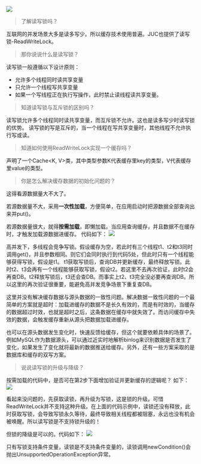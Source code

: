 ![](https://img-blog.csdnimg.cn/2021042313262066.JPG?x-oss-process=image/watermark,type_ZmFuZ3poZW5naGVpdGk,shadow_10,text_SmF2YUVkZ2U=,size_16,color_FFFFFF,t_70#pic_center)


> 了解读写锁吗？

互联网的并发场景大多是读多写少。所以缓存技术使用普遍。JUC也提供了读写锁-ReadWriteLock。

> 那你说说什么是读写锁？

读写锁一般遵循以下设计原则：
- 允许多个线程同时读共享变量
- 只允许一个线程写共享变量
- 如果一个写线程正在执行写操作，此时禁止读线程读共享变量。

> 知道读写锁与互斥锁的区别吗？

读写锁允许多个线程同时读共享变量，而互斥锁不允许。这也是读多写少时读写锁的优势。
读写锁的写是互斥的，当一个线程在写共享变量时，其他线程不允许执行写或读。

> 知道如何使用ReadWriteLock实现一个缓存吗？

声明了一个Cache<K, V>类，其中类型参数K代表缓存里key的类型，V代表缓存里value的类型。

> 你是怎么解决缓存数据的初始化问题的？

这得看源数据量大不大了。

若源数据量不大，采用**一次性加载**，方便简单，在应用启动时把源数据全部查询出来并put()。

若源数据量很大，就得**按需加载**，即懒加载。当应用查询缓存，并且数据不在缓存时，才触发加载源数据进缓存。
代码如下：
![](https://img-blog.csdnimg.cn/20210422174748811.png?x-oss-process=image/watermark,type_ZmFuZ3poZW5naGVpdGk,shadow_10,text_SmF2YUVkZ2U=,size_16,color_FFFFFF,t_70)

高并发下，多线程会竞争写锁。假设缓存为空，若此时有三个线程t1、t2和t3同时调用get()，并且参数相同。则它们会同时执行到代码5处，但此时只有一个线程能够获得写锁，假设是t1。
t1获取写锁后，查询DB并更新缓存，最终释放写锁。此时t2、t3会再有一个线程能够获取写锁，假设t2。若这里不去再次验证，此时t2会再查DB。t2释放写锁后，t3还会查DB。而事实上t2、t3完全没必要再查询DB。所以这里的再次验证很重要，能避免高并发竞争场景下重复查DB。


这里并没有解决缓存数据与源头数据的一致性问题。解决数据一致性问题的一个最简单的方案就是超时：加载进缓存的数据不是长久有效的，而是有时效的，当缓存的数据超过时效，也就是超时之后，这条数据在缓存中就失效了。而访问缓存中失效的数据，会触发缓存重新从源头把数据加载进缓存。

也可以在源头数据发生变化时，快速反馈给缓存，但这个就要依赖具体的场景了。例如MySQL作为数据源头，可以通过近实时地解析binlog来识别数据是否发生了变化，如果发生了变化就将最新的数据推送给缓存。另外，还有一些方案采取的是数据库和缓存的双写方案。

> 说说读写锁的升级与降级？

按需加载的代码中，是否可在第2步下面增加验证并更新缓存的逻辑呢？
如下：
![](https://img-blog.csdnimg.cn/20210422175821172.png?x-oss-process=image/watermark,type_ZmFuZ3poZW5naGVpdGk,shadow_10,text_SmF2YUVkZ2U=,size_16,color_FFFFFF,t_70)

看起来没问题的，先获取读锁，再升级为写锁，这是锁的升级。可惜ReadWriteLock并不支持这种升级。在上面的代码示例中，读锁还没有释放，此时获取写锁，会导致写锁永久等待，最终导致相关线程都被阻塞，永远也没有机会被唤醒。所以读写锁是不支持锁升级的！

但锁的降级是可以的。代码如下：
![](https://img-blog.csdnimg.cn/20210422180421485.png?x-oss-process=image/watermark,type_ZmFuZ3poZW5naGVpdGk,shadow_10,text_SmF2YUVkZ2U=,size_16,color_FFFFFF,t_70)

只有写锁支持条件变量，读锁是不支持条件变量的，读锁调用newCondition()会抛出UnsupportedOperationException异常。